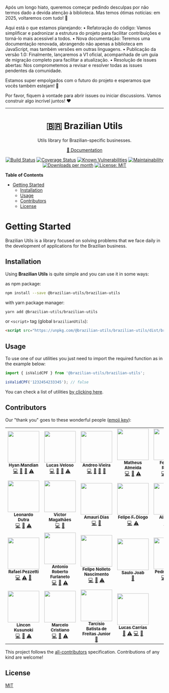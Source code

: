 Após um longo hiato, queremos começar pedindo desculpas por não termos dado a devida atenção à biblioteca. Mas temos ótimas notícias: em 2025, voltaremos com tudo! 🎉

Aqui está o que estamos planejando:
	•	Refatoração do código: Vamos simplificar e padronizar a estrutura do projeto para facilitar contribuições e torná-lo mais acessível a todos.
	•	Nova documentação: Teremos uma documentação renovada, abrangendo não apenas a biblioteca em JavaScript, mas também versões em outras linguagens.
	•	Publicação da versão 1.0: Finalmente, lançaremos a V1 oficial, acompanhada de um guia de migração completo para facilitar a atualização.
	•	Resolução de issues abertas: Nos comprometemos a revisar e resolver todas as issues pendentes da comunidade.

Estamos super empolgados com o futuro do projeto e esperamos que vocês também estejam! 🎊

Por favor, fiquem à vontade para abrir issues ou iniciar discussions. Vamos construir algo incrível juntos! ❤️

---

<div align="center">
<h1>🇧🇷 Brazilian Utils</h1>

<p>Utils library for Brazilian-specific businesses.</p>

[📖 Documentation](https://brazilian-utils.com.br/#/getting-started)

[![Build Status](https://github.com/brazilian-utils/brazilian-utils/workflows/build/badge.svg?branch=main)](https://github.com/brazilian-utils/brazilian-utils/actions?query=workflow%3Abuild) [![Coverage Status](https://codecov.io/gh/brazilian-utils/brazilian-utils/branch/main/graph/badge.svg)](https://codecov.io/gh/brazilian-utils/brazilian-utils) [![Known Vulnerabilities](https://snyk.io/test/github/brazilian-utils/brazilian-utils/badge.svg?targetFile=package.json)](https://snyk.io/test/github/brazilian-utils/brazilian-utils?targetFile=package.json) [![Maintainability](https://api.codeclimate.com/v1/badges/05d3cd8492ed438bf51d/maintainability)](https://codeclimate.com/github/hyanmandian/brazilian-utils/maintainability)
[![Downloads per month](https://img.shields.io/npm/dm/@brazilian-utils/brazilian-utils.svg)](https://www.npmjs.com/package/@brazilian-utils/brazilian-utils) [![License: MIT](https://img.shields.io/github/license/hyanmandian/brazilian-utils.svg)](LICENSE)
</div>

<!-- START doctoc generated TOC please keep comment here to allow auto update -->
<!-- DON'T EDIT THIS SECTION, INSTEAD RE-RUN doctoc TO UPDATE -->
**Table of Contents**

- [Getting Started](#getting-started)
  - [Installation](#installation)
  - [Usage](#usage)
  - [Contributors](#contributors)
  - [License](#license)

<!-- END doctoc generated TOC please keep comment here to allow auto update -->

# Getting Started

Brazilian Utils is a library focused on solving problems that we face daily in the development of applications for the Brazilian business.

## Installation

Using **Brazilian Utils** is quite simple and you can use it in some ways:

as npm package:

```bash
npm install --save @brazilian-utils/brazilian-utils
```

with yarn package manager:

```bash
yarn add @brazilian-utils/brazilian-utils
```

or `<script>` tag (global `brazilianUtils`):

```html
<script src="https://unpkg.com/@brazilian-utils/brazilian-utils/dist/brazilian-utils.cjs.production.min.js"></script>
```

## Usage

To use one of our utilities you just need to import the required function as in the example below:

```javascript
import { isValidCPF } from '@brazilian-utils/brazilian-utils';

isValidCPF('1232454233345'); // false
```

You can check a list of utilities [by clicking here](https://brazilian-utils.com.br/#/utilities).

## Contributors

Our "thank you" goes to these wonderful people ([emoji key](https://github.com/kentcdodds/all-contributors#emoji-key)):

<!-- ALL-CONTRIBUTORS-LIST:START - Do not remove or modify this section -->
<!-- prettier-ignore-start -->
<!-- markdownlint-disable -->
<table>
  <tr>
    <td align="center"><a href="https://github.com/hyanmandian"><img src="https://avatars2.githubusercontent.com/u/5044101?v=3?s=100" width="100px;" alt=""/><br /><sub><b>Hyan Mandian</b></sub></a><br /><a href="https://github.com/brazilian-utils/brazilian-utils/commits?author=hyanmandian" title="Code">💻</a> <a href="https://github.com/brazilian-utils/brazilian-utils/commits?author=hyanmandian" title="Documentation">📖</a> <a href="#ideas-hyanmandian" title="Ideas, Planning, & Feedback">🤔</a> <a href="https://github.com/brazilian-utils/brazilian-utils/commits?author=hyanmandian" title="Tests">⚠️</a></td>
    <td align="center"><a href="https://github.com/lucassveloso"><img src="https://avatars2.githubusercontent.com/u/4587602?v=3?s=100" width="100px;" alt=""/><br /><sub><b>Lucas Veloso</b></sub></a><br /><a href="https://github.com/brazilian-utils/brazilian-utils/commits?author=lucassveloso" title="Code">💻</a> <a href="https://github.com/brazilian-utils/brazilian-utils/commits?author=lucassveloso" title="Documentation">📖</a> <a href="#ideas-lucassveloso" title="Ideas, Planning, & Feedback">🤔</a> <a href="https://github.com/brazilian-utils/brazilian-utils/commits?author=lucassveloso" title="Tests">⚠️</a></td>
    <td align="center"><a href="https://github.com/andreoav"><img src="https://avatars2.githubusercontent.com/u/508827?v=3?s=100" width="100px;" alt=""/><br /><sub><b>Andreo Vieira</b></sub></a><br /><a href="https://github.com/brazilian-utils/brazilian-utils/commits?author=andreoav" title="Code">💻</a> <a href="https://github.com/brazilian-utils/brazilian-utils/commits?author=andreoav" title="Documentation">📖</a> <a href="#ideas-andreoav" title="Ideas, Planning, & Feedback">🤔</a> <a href="#tool-andreoav" title="Tools">🔧</a></td>
    <td align="center"><a href="http://matalmeida.me"><img src="https://avatars3.githubusercontent.com/u/12724212?v=4?s=100" width="100px;" alt=""/><br /><sub><b>Matheus Almeida</b></sub></a><br /><a href="https://github.com/brazilian-utils/brazilian-utils/commits?author=matAlmeida" title="Code">💻</a> <a href="https://github.com/brazilian-utils/brazilian-utils/commits?author=matAlmeida" title="Documentation">📖</a> <a href="https://github.com/brazilian-utils/brazilian-utils/commits?author=matAlmeida" title="Tests">⚠️</a></td>
    <td align="center"><a href="https://github.com/FernandoRogelin"><img src="https://avatars2.githubusercontent.com/u/32275453?s=400&u=55d9685df8b4dc14169719993d4997b2a9adda61&v=4?s=100" width="100px;" alt=""/><br /><sub><b>Fernando Rogelin</b></sub></a><br /><a href="https://github.com/brazilian-utils/brazilian-utils/commits?author=fernandorogelin" title="Code">💻</a> <a href="https://github.com/brazilian-utils/brazilian-utils/commits?author=fernandorogelin" title="Documentation">📖</a> <a href="https://github.com/brazilian-utils/brazilian-utils/commits?author=fernandorogelin" title="Tests">⚠️</a></td>
    <td align="center"><a href="https://github.com/rodineijf"><img src="https://avatars2.githubusercontent.com/u/24531420?v=4?s=100" width="100px;" alt=""/><br /><sub><b>rodineijf</b></sub></a><br /><a href="https://github.com/brazilian-utils/brazilian-utils/commits?author=rodineijf" title="Code">💻</a> <a href="https://github.com/brazilian-utils/brazilian-utils/commits?author=rodineijf" title="Documentation">📖</a> <a href="https://github.com/brazilian-utils/brazilian-utils/commits?author=rodineijf" title="Tests">⚠️</a></td>
    <td align="center"><a href="https://twitter.com/elaurent_"><img src="https://avatars2.githubusercontent.com/u/10627086?v=4?s=100" width="100px;" alt=""/><br /><sub><b>Emerson Laurentino</b></sub></a><br /><a href="https://github.com/brazilian-utils/brazilian-utils/commits?author=emersonlaurentino" title="Code">💻</a> <a href="https://github.com/brazilian-utils/brazilian-utils/commits?author=emersonlaurentino" title="Documentation">📖</a> <a href="https://github.com/brazilian-utils/brazilian-utils/commits?author=emersonlaurentino" title="Tests">⚠️</a></td>
  </tr>
  <tr>
    <td align="center"><a href="https://github.com/Leonardo18"><img src="https://avatars2.githubusercontent.com/u/14338574?v=4?s=100" width="100px;" alt=""/><br /><sub><b>Leonardo Dutra</b></sub></a><br /><a href="https://github.com/brazilian-utils/brazilian-utils/commits?author=Leonardo18" title="Code">💻</a> <a href="https://github.com/brazilian-utils/brazilian-utils/commits?author=Leonardo18" title="Documentation">📖</a> <a href="https://github.com/brazilian-utils/brazilian-utils/commits?author=Leonardo18" title="Tests">⚠️</a></td>
    <td align="center"><a href="https://victormagalhaes.codes"><img src="https://avatars3.githubusercontent.com/u/357835?v=4?s=100" width="100px;" alt=""/><br /><sub><b>Victor Magalhães</b></sub></a><br /><a href="https://github.com/brazilian-utils/brazilian-utils/commits?author=vhfmag" title="Code">💻</a> <a href="#tool-vhfmag" title="Tools">🔧</a></td>
    <td align="center"><a href="https://github.com/fxamauri"><img src="https://avatars0.githubusercontent.com/u/33326988?v=4?s=100" width="100px;" alt=""/><br /><sub><b>Amauri Dias</b></sub></a><br /><a href="https://github.com/brazilian-utils/brazilian-utils/commits?author=fxamauri" title="Code">💻</a> <a href="#tool-fxamauri" title="Tools">🔧</a></td>
    <td align="center"><a href="https://github.com/felipediogo"><img src="https://avatars3.githubusercontent.com/u/26486135?v=4?s=100" width="100px;" alt=""/><br /><sub><b>Felipe F. Diogo</b></sub></a><br /><a href="https://github.com/brazilian-utils/brazilian-utils/commits?author=felipediogo" title="Code">💻</a> <a href="https://github.com/brazilian-utils/brazilian-utils/commits?author=felipediogo" title="Tests">⚠️</a></td>
    <td align="center"><a href="https://github.com/alanraso"><img src="https://avatars0.githubusercontent.com/u/6992731?v=4?s=100" width="100px;" alt=""/><br /><sub><b>Alan Raso</b></sub></a><br /><a href="https://github.com/brazilian-utils/brazilian-utils/commits?author=alanraso" title="Code">💻</a> <a href="https://github.com/brazilian-utils/brazilian-utils/commits?author=alanraso" title="Tests">⚠️</a></td>
    <td align="center"><a href="https://ftfetter.wordpress.com/"><img src="https://avatars0.githubusercontent.com/u/18450242?v=4?s=100" width="100px;" alt=""/><br /><sub><b>Felipe Fetter</b></sub></a><br /><a href="https://github.com/brazilian-utils/brazilian-utils/commits?author=ftfetter" title="Documentation">📖</a></td>
    <td align="center"><a href="https://rfoel.com"><img src="https://avatars3.githubusercontent.com/u/19496473?v=4?s=100" width="100px;" alt=""/><br /><sub><b>Rafael Franco</b></sub></a><br /><a href="https://github.com/brazilian-utils/brazilian-utils/commits?author=rfoel" title="Code">💻</a> <a href="https://github.com/brazilian-utils/brazilian-utils/commits?author=rfoel" title="Documentation">📖</a></td>
  </tr>
  <tr>
    <td align="center"><a href="https://github.com/pezzetti"><img src="https://avatars1.githubusercontent.com/u/6005103?s=460&v=4?s=100" width="100px;" alt=""/><br /><sub><b>Rafael Pezzetti</b></sub></a><br /><a href="https://github.com/brazilian-utils/brazilian-utils/commits?author=pezzetti" title="Code">💻</a> <a href="https://github.com/brazilian-utils/brazilian-utils/commits?author=pezzetti" title="Tests">⚠️</a> <a href="https://github.com/brazilian-utils/brazilian-utils/commits?author=pezzetti" title="Documentation">📖</a></td>
    <td align="center"><a href="https://github.com/arfurlaneto"><img src="https://avatars0.githubusercontent.com/u/3330854?v=4?s=100" width="100px;" alt=""/><br /><sub><b>Antonio Roberto Furlaneto</b></sub></a><br /><a href="https://github.com/brazilian-utils/brazilian-utils/commits?author=arfurlaneto" title="Code">💻</a> <a href="https://github.com/brazilian-utils/brazilian-utils/commits?author=arfurlaneto" title="Documentation">📖</a> <a href="https://github.com/brazilian-utils/brazilian-utils/commits?author=arfurlaneto" title="Tests">⚠️</a></td>
    <td align="center"><a href="https://www.linkedin.com/in/felipe-nolleto-nascimento-a2a23788/"><img src="https://avatars2.githubusercontent.com/u/2437673?v=4?s=100" width="100px;" alt=""/><br /><sub><b>Felipe Nolleto Nascimento</b></sub></a><br /><a href="https://github.com/brazilian-utils/brazilian-utils/commits?author=nolleto" title="Code">💻</a> <a href="https://github.com/brazilian-utils/brazilian-utils/commits?author=nolleto" title="Documentation">📖</a> <a href="https://github.com/brazilian-utils/brazilian-utils/commits?author=nolleto" title="Tests">⚠️</a></td>
    <td align="center"><a href="http://linkedin.com/in/saulojoab"><img src="https://avatars2.githubusercontent.com/u/37988252?v=4?s=100" width="100px;" alt=""/><br /><sub><b>Saulo Joab</b></sub></a><br /><a href="https://github.com/brazilian-utils/brazilian-utils/commits?author=saulojoab" title="Documentation">📖</a></td>
    <td align="center"><a href="http://fb.com/arantespp"><img src="https://avatars0.githubusercontent.com/u/16626980?v=4?s=100" width="100px;" alt=""/><br /><sub><b>Pedro Arantes</b></sub></a><br /><a href="https://github.com/brazilian-utils/brazilian-utils/commits?author=arantespp" title="Code">💻</a> <a href="https://github.com/brazilian-utils/brazilian-utils/commits?author=arantespp" title="Documentation">📖</a> <a href="https://github.com/brazilian-utils/brazilian-utils/commits?author=arantespp" title="Tests">⚠️</a></td>
    <td align="center"><a href="http://fb.com/silvioclecio"><img src="https://avatars0.githubusercontent.com/u/1456829?v=4?s=100" width="100px;" alt=""/><br /><sub><b>Silvio Clécio</b></sub></a><br /><a href="https://github.com/brazilian-utils/brazilian-utils/commits?author=silvioprog" title="Code">💻</a> <a href="https://github.com/brazilian-utils/brazilian-utils/commits?author=silvioprog" title="Documentation">📖</a> <a href="https://github.com/brazilian-utils/brazilian-utils/commits?author=silvioprog" title="Tests">⚠️</a></td>
    <td align="center"><a href="https://github.com/saculbr"><img src="https://avatars1.githubusercontent.com/u/4311885?v=4?s=100" width="100px;" alt=""/><br /><sub><b>Lucas Nascimento</b></sub></a><br /><a href="https://github.com/brazilian-utils/brazilian-utils/commits?author=saculbr" title="Code">💻</a></td>
  </tr>
  <tr>
    <td align="center"><a href="https://lincon.dev/"><img src="https://avatars3.githubusercontent.com/u/5117676?v=4?s=100" width="100px;" alt=""/><br /><sub><b>Lincon Kusunoki</b></sub></a><br /><a href="https://github.com/brazilian-utils/brazilian-utils/commits?author=linconkusunoki" title="Code">💻</a> <a href="https://github.com/brazilian-utils/brazilian-utils/commits?author=linconkusunoki" title="Documentation">📖</a> <a href="https://github.com/brazilian-utils/brazilian-utils/commits?author=linconkusunoki" title="Tests">⚠️</a></td>
    <td align="center"><a href="http://www.engenhandosoftware.com.br/"><img src="https://avatars3.githubusercontent.com/u/11621153?v=4?s=100" width="100px;" alt=""/><br /><sub><b>Marcelo Cristiano</b></sub></a><br /><a href="https://github.com/brazilian-utils/brazilian-utils/commits?author=marceloabk" title="Code">💻</a> <a href="https://github.com/brazilian-utils/brazilian-utils/commits?author=marceloabk" title="Documentation">📖</a> <a href="https://github.com/brazilian-utils/brazilian-utils/commits?author=marceloabk" title="Tests">⚠️</a></td>
    <td align="center"><a href="https://github.com/tbfreitas"><img src="https://avatars.githubusercontent.com/u/8523621?v=4?s=100" width="100px;" alt=""/><br /><sub><b>Tarcísio Batista de Freitas Junior</b></sub></a><br /><a href="https://github.com/brazilian-utils/brazilian-utils/commits?author=tbfreitas" title="Documentation">📖</a></td>
    <td align="center"><a href="https://www.linkedin.com/in/lucas-carrias-474081195/"><img src="https://avatars.githubusercontent.com/u/24925816?v=4?s=100" width="100px;" alt=""/><br /><sub><b>Lucas Carrias</b></sub></a><br /><a href="https://github.com/brazilian-utils/brazilian-utils/commits?author=LucasCarrias" title="Documentation">📖</a> <a href="https://github.com/brazilian-utils/brazilian-utils/commits?author=LucasCarrias" title="Tests">⚠️</a> <a href="https://github.com/brazilian-utils/brazilian-utils/commits?author=LucasCarrias" title="Code">💻</a> <a href="#tool-LucasCarrias" title="Tools">🔧</a></td>
  </tr>
</table>

<!-- markdownlint-restore -->
<!-- prettier-ignore-end -->

<!-- ALL-CONTRIBUTORS-LIST:END -->

This project follows the [all-contributors](https://github.com/kentcdodds/all-contributors) specification. Contributions of any kind are welcome!

## License

[MIT](LICENSE)
